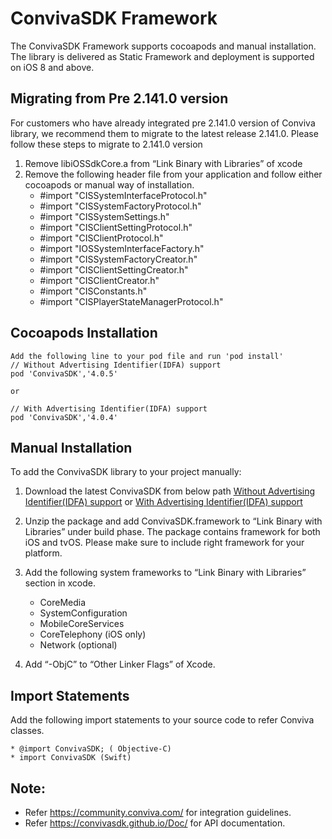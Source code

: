 # ConvivaSDK Framework

The ConvivaSDK Framework supports cocoapods and manual installation. The library is delivered as Static Framework and deployment is supported on iOS 8 and above.

## Migrating from Pre 2.141.0 version
For customers who have already integrated pre 2.141.0 version of Conviva library, we recommend them to migrate to the latest 
release 2.141.0. Please follow these steps to migrate to 2.141.0 version
  1. Remove libiOSSdkCore.a from “Link Binary with Libraries” of xcode
  2. Remove the following header file from your application and follow either cocoapods or manual way of installation.
        * #import "CISSystemInterfaceProtocol.h"
        * #import "CISSystemFactoryProtocol.h"
        * #import "CISSystemSettings.h"
        * #import "CISClientSettingProtocol.h"
        * #import "CISClientProtocol.h"
        * #import "IOSSystemInterfaceFactory.h"
        * #import "CISSystemFactoryCreator.h"
        * #import "CISClientSettingCreator.h"
        * #import "CISClientCreator.h"
        * #import "CISConstants.h"
        * #import "CISPlayerStateManagerProtocol.h"

## Cocoapods Installation
    Add the following line to your pod file and run 'pod install'
    // Without Advertising Identifier(IDFA) support
    pod 'ConvivaSDK','4.0.5'
    
    or 
    
    // With Advertising Identifier(IDFA) support
    pod 'ConvivaSDK','4.0.4'
    

## Manual Installation
To add the ConvivaSDK library to your project manually:

1.	Download the latest ConvivaSDK from below path
    [Without Advertising Identifier(IDFA) support](https://github.com/Conviva/ConvivaSDK/archive/4.0.5.zip)
    or
    [With Advertising Identifier(IDFA) support](https://github.com/Conviva/ConvivaSDK/archive/4.0.4.zip)

2.	Unzip the package and add ConvivaSDK.framework to “Link Binary with Libraries” under build phase.
    The package contains framework for both iOS and tvOS. Please make sure to include right framework for your platform.

3.	Add the following system frameworks to “Link Binary with Libraries” section in xcode.

    * CoreMedia
    * SystemConfiguration
    * MobileCoreServices
    * CoreTelephony (iOS only)
    * Network (optional)
    

4.	Add “-ObjC” to “Other Linker Flags” of Xcode.

    
## Import Statements

  Add the following import statements to your source code to refer Conviva classes.

    * @import ConvivaSDK; ( Objective-C)
    * import ConvivaSDK (Swift)

## Note:  

* Refer https://community.conviva.com/ for integration guidelines.               
* Refer https://convivasdk.github.io/Doc/ for API documentation.
